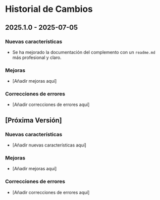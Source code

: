 # Historial de Cambios

## 2025.1.0 - 2025-07-05

### Nuevas características

*   Se ha mejorado la documentación del complemento con un `readme.md` más profesional y claro.

### Mejoras

*   [Añadir mejoras aquí]

### Correcciones de errores

*   [Añadir correcciones de errores aquí]

## [Próxima Versión]

### Nuevas características

*   [Añadir nuevas características aquí]

### Mejoras

*   [Añadir mejoras aquí]

### Correcciones de errores

*   [Añadir correcciones de errores aquí]
